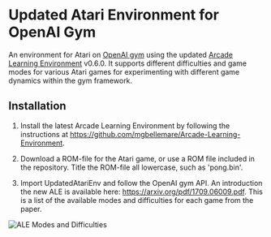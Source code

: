 # Updated Atari Environment for OpenAI Gym

An environment for Atari on [OpenAI gym](https://github.com/openai/gym) using the updated [Arcade Learning Environment](https://github.com/mgbellemare/Arcade-Learning-Environment) v0.6.0. It supports different difficulties and game modes for various Atari games for experimenting with different game dynamics within the gym framework.

## Installation
1. Install the latest Arcade Learning Environment by following the instructions at https://github.com/mgbellemare/Arcade-Learning-Environment.

2. Download a ROM-file for the Atari game, or use a ROM file included in the repository. Title the ROM-file all lowercase, such as 'pong.bin'.

3. Import UpdatedAtariEnv and follow the OpenAI gym API. An introduction the new ALE is available here: https://arxiv.org/pdf/1709.06009.pdf. This is a list of the available modes and difficulties for each game from the paper.

![ALE Modes and Difficulties](https://raw.githubusercontent.com/bclyang/updated-atari-env/master/modes_difficulties.png)
